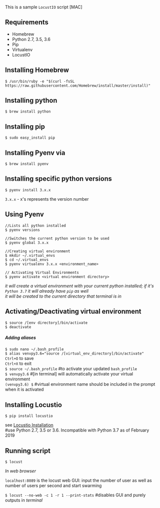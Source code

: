 This is a sample `LocustIO` script [MAC]

## Requirements
* Homebrew
* Python 2.7, 3.5, 3.6
* Pip
* Virtualenv 
* LocustIO 

## Installing Homebrew
```
$ /usr/bin/ruby -e "$(curl -fsSL https://raw.githubusercontent.com/Homebrew/install/master/install)"
```

## Installing python
```
$ brew install python
```

## Installing pip
```
$ sudo easy_install pip
```

## Installing Pyenv via
```
$ brew install pyenv
```

## Installing specific python versions
```
$ pyenv install 3.x.x
```
`3.x.x` - x's represents the version number

## Using Pyenv
```
//Lists all python installed
$ pyenv versions

//Switches the current python version to be used
$ pyenv global 3.x.x

//Creating virtual environment
$ mkdir ~/.virtual_envs
$ cd ~/.virtual_envs
$ pyenv virtualenv 3.x.x <environment_name>

// Activating Virtual Environments
$ pyenv activate <virtual environment directory>
```  

_it will create a virtual environment with your current python installed; if it's `Python 3.7` it will already have `pip` as well_  
_it will be created to the current directory that terminal is in_  

## Activating/Deactivating virtual environment
```
$ source /[env directory]/bin/activate
$ deactivate
```

##### Adding aliases
`$ sudo nano ~/.bash_profile`  
`$ alias venvpy3.6="source /[virtual_env_directory]/bin/activate"`  
`Ctrl+O` to save  
`Ctrl+X` to exit  
`$ source ~/.bash_profile` #to activate your updated `bash_profile`  
`$ venvpy3.6` #[in terminal] will automatically activate your virtual environment  
`(venvpy3.6) $` #virtual environment name should be included in the prompt when it is activated

## Installing Locustio
```
$ pip install locustio
``` 
see [Locustio Installation](https://docs.locust.io/en/stable/installation.html)  
#use Python 2.7, 3.5 or 3.6. Incompatible with Python 3.7 as of February 2019

## Running script
`$ locust` 

_In web browser_

`localhost:8089` is the locust web GUI: input the number of user as well as number of users per second and start swarming  

`$ locust --no-web -c 1 -r 1 --print-stats` #disables GUI and purely outputs in _terminal_  
